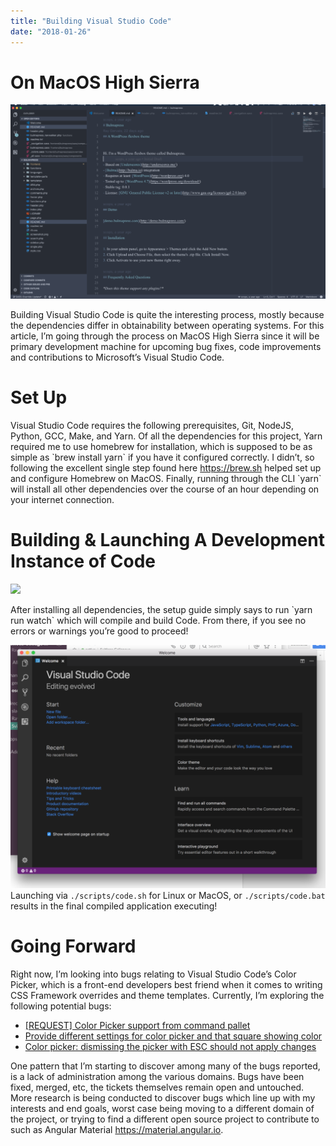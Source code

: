 ```yaml
---
title: "Building Visual Studio Code"
date: "2018-01-26"
---
```


# On MacOS High Sierra

[![](images/Screen-Shot-2018-01-25-at-9.27.29-PM-1024x631.png)](http://raygervais.ca/wp-content/uploads/2018/01/Screen-Shot-2018-01-25-at-9.27.29-PM.png)

Building Visual Studio Code is quite the interesting process, mostly because the dependencies differ in obtainability between operating systems. For this article, I’m going through the process on MacOS High Sierra since it will be primary development machine for upcoming bug fixes, code improvements and contributions to Microsoft’s Visual Studio Code.

# Set Up

Visual Studio Code requires the following prerequisites, Git, NodeJS, Python, GCC, Make, and Yarn. Of all the dependencies for this project, Yarn required me to use homebrew for installation, which is supposed to be as simple as \`brew install yarn\` if you have it configured correctly. I didn’t, so following the excellent single step found here https://brew.sh helped set up and configure Homebrew on MacOS. Finally, running through the CLI \`yarn\` will install all other dependencies over the course of an hour depending on your internet connection.

# Building & Launching A Development Instance of Code

[![](images/Screen-Shot-2018-01-25-at-8.17.29-PM-1024x607.png)](http://raygervais.ca/wp-content/uploads/2018/01/Screen-Shot-2018-01-25-at-8.17.29-PM.png)

After installing all dependencies, the setup guide simply says to run \`yarn run watch\` which will compile and build Code. From there, if you see no errors or warnings you’re good to proceed!

[![](images/Screen-Shot-2018-01-25-at-8.13.11-PM-1024x790.png)](http://raygervais.ca/wp-content/uploads/2018/01/Screen-Shot-2018-01-25-at-8.13.11-PM.png) Launching via `./scripts/code.sh` for Linux or MacOS, or `./scripts/code.bat` results in the final compiled application executing!

# Going Forward

Right now, I’m looking into bugs relating to Visual Studio Code’s Color Picker, which is a front-end developers best friend when it comes to writing CSS Framework overrides and theme templates. Currently, I’m exploring the following potential bugs:

- [\[REQUEST\] Color Picker support from command pallet](https://github.com/Microsoft/vscode/issues/33853)
- [Provide different settings for color picker and that square showing color](https://github.com/Microsoft/vscode/issues/34341)
- [Color picker: dismissing the picker with ESC should not apply changes](https://github.com/Microsoft/vscode/issues/31641)

One pattern that I’m starting to discover among many of the bugs reported, is a lack of administration among the various domains. Bugs have been fixed, merged, etc, the tickets themselves remain open and untouched. More research is being conducted to discover bugs which line up with my interests and end goals, worst case being moving to a different domain of the project, or trying to find a different open source project to contribute to such as Angular Material https://material.angular.io.
